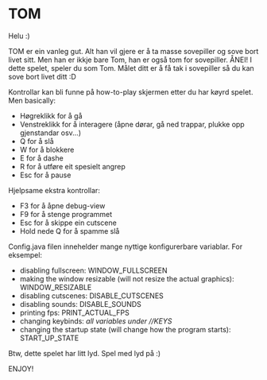 # TOM
Helu :)

TOM er ein vanleg gut. Alt han vil gjere er å ta masse sovepiller og sove bort livet sitt. 
Men han er ikkje bare Tom, han er også tom for sovepiller. ÅNEI! I dette spelet, speler du som Tom. 
Målet ditt er å få tak i sovepiller så du kan sove bort livet ditt :D


Kontrollar kan bli funne på how-to-play skjermen etter du har køyrd spelet. Men basically:
- Høgreklikk for å gå
- Venstreklikk for å interagere (åpne dørar, gå ned trappar, plukke opp gjenstandar osv...)
- Q for å slå
- W for å blokkere
- E for å dashe
- R for å utføre eit spesielt angrep
- Esc for å pause

Hjelpsame ekstra kontrollar:
- F3 for å åpne debug-view
- F9 for å stenge programmet
- Esc for å skippe ein cutscene
- Hold nede Q for å spamme slå

Config.java filen innehelder mange nyttige konfigurerbare variablar. 
For eksempel:
- disabling fullscreen: WINDOW_FULLSCREEN
- making the window resizable (will not resize the actual graphics): WINDOW_RESIZABLE
- disabling cutscenes: DISABLE_CUTSCENES
- disabling sounds: DISABLE_SOUNDS
- printing fps: PRINT_ACTUAL_FPS
- changing keybinds: *all variables under //KEYS*
- changing the startup state (will change how the program starts): START_UP_STATE

Btw, dette spelet har litt lyd. Spel med lyd på :)

ENJOY!